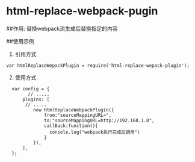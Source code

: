 # html-replace-webpack-pugin

##作用:
替换webpack流生成后替换指定的内容


##使用示例
1. 引用方式
```
var htmlReplaceWepackPlugin = require('html-replace-wepack-plugin');
```
2. 使用方式

```
  var config = {
        // .....
      plugins: [
       // .....
          new HtmlReplaceWebpackPlugin({
              from:"sourceMappingURL=",
              to:"sourceMappingURL=http://192.168.1.0",
              callBack:function(){
                console.log("webpack执行完成后调用")
              }
          }),
      ],
  };

```
